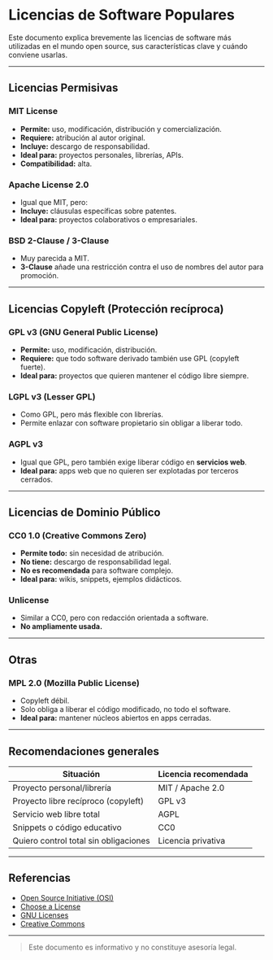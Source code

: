 # Licencias de Software Populares

Este documento explica brevemente las licencias de software más utilizadas en el mundo open source, sus características clave y cuándo conviene usarlas.

---

## Licencias Permisivas

###  MIT License
- **Permite:** uso, modificación, distribución y comercialización.
- **Requiere:** atribución al autor original.
- **Incluye:** descargo de responsabilidad.
- **Ideal para:** proyectos personales, librerías, APIs.
- **Compatibilidad:** alta.

###  Apache License 2.0
- Igual que MIT, pero:
- **Incluye:** cláusulas específicas sobre patentes.
- **Ideal para:** proyectos colaborativos o empresariales.

###  BSD 2-Clause / 3-Clause
- Muy parecida a MIT.
- **3-Clause** añade una restricción contra el uso de nombres del autor para promoción.

---

##  Licencias Copyleft (Protección recíproca)

###  GPL v3 (GNU General Public License)
- **Permite:** uso, modificación, distribución.
- **Requiere:** que todo software derivado también use GPL (copyleft fuerte).
- **Ideal para:** proyectos que quieren mantener el código libre siempre.

###  LGPL v3 (Lesser GPL)
- Como GPL, pero más flexible con librerías.
- Permite enlazar con software propietario sin obligar a liberar todo.

###  AGPL v3
- Igual que GPL, pero también exige liberar código en **servicios web**.
- **Ideal para:** apps web que no quieren ser explotadas por terceros cerrados.

---

##  Licencias de Dominio Público

###  CC0 1.0 (Creative Commons Zero)
- **Permite todo:** sin necesidad de atribución.
- **No tiene:** descargo de responsabilidad legal.
- **No es recomendada** para software complejo.
- **Ideal para:** wikis, snippets, ejemplos didácticos.

###  Unlicense
- Similar a CC0, pero con redacción orientada a software.
- **No ampliamente usada.**

---

##  Otras

###  MPL 2.0 (Mozilla Public License)
- Copyleft débil.
- Solo obliga a liberar el código modificado, no todo el software.
- **Ideal para:** mantener núcleos abiertos en apps cerradas.

---

##  Recomendaciones generales

| Situación                          | Licencia recomendada |
|-----------------------------------|-----------------------|
| Proyecto personal/librería        | MIT / Apache 2.0      |
| Proyecto libre recíproco (copyleft)| GPL v3                |
| Servicio web libre total          | AGPL                  |
| Snippets o código educativo       | CC0                   |
| Quiero control total sin obligaciones | Licencia privativa  |

---

##  Referencias

- [Open Source Initiative (OSI)](https://opensource.org/licenses/)
- [Choose a License](https://choosealicense.com/)
- [GNU Licenses](https://www.gnu.org/licenses/)
- [Creative Commons](https://creativecommons.org/licenses/)

---

> Este documento es informativo y no constituye asesoría legal.
